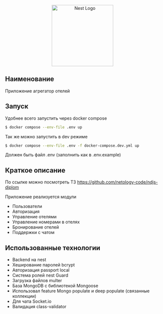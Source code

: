 <p align="center">
  <a href="http://nestjs.com/" target="blank"><img src="https://nestjs.com/img/logo-small.svg" width="200" alt="Nest Logo" /></a>
</p>

[circleci-image]: https://img.shields.io/circleci/build/github/nestjs/nest/master?token=abc123def456
[circleci-url]: https://circleci.com/gh/nestjs/nest

## Наименование

Приложение агрегатор отелей

## Запуск

Удобнее всего запустить через docker compose

```bash
$ docker compose --env-file .env up
```

Так же можно запустить в dev режиме

```bash
$ docker compose --env-file .env -f docker-compose.dev.yml up
```

Должен быть файл .env (заполнить как в .env.example)

## Краткое описание

По ссылке можно посмотреть ТЗ
https://github.com/netology-code/ndjs-diplom

Приложение реализуется модули

- Пользователи
- Авторизация
- Управление отелями
- Управление номерами в отелях
- Бронирование отелей
- Поддержки с чатом

## Использованные технологии

- Backend на nest
- Хеширование паролей bcrypt
- Авторизация passport local
- Система ролей nest Guard
- Загрузка файлов multer
- База MongoDB с библиотекой Mongoose
- Использовал feature Mongo populate и deep populate (связанные коллекции)
- Для чата Socket.io
- Валидация class-validator
